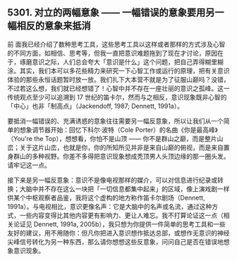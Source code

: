 ## 5301. 对立的两幅意象 —— 一幅错误的意象要用另一幅相反的意象来抵消

前 面我已经介绍了数种思考工具，这些思考工具以这样或者那样的方式涉及心智的不同方面，如相信、思考等，但我一直把意识难题拖到了现在才讨论，原因在于，琢磨意识之际，人们总会夸大「意识是什么」这个问题，把自己弄得糊里糊涂。其实，我们本可以多花些精力来研究一下心智工作或运行的原理，把有关意识体验的那些永恒话题暂时放一放。我们扎下大本营不就是为了征服山巅吗？没错，不过若这么想，我们就已经想错了！心智中并不存在一座壮丽的意识之孤峰。这一传统观点至少可以追溯到 17 世纪的笛卡尔，然而与之相反，意识现象既非心智的「中心」也非「制高点」（Jackendoff, 1987; Dennett, 1991a）。

要抵消一幅错误的、充满诱惑的意象往往需要另一幅反意象，所以让我们从一个简单的想象调节器开始：回忆下科尔·波特（Cole Porter）的名曲《你是最高峰》（You're the Top），想想看，你怕不是山顶 —— 你不是群山之巅，而是整片山峦；关于这片山峦，也就是你，你的所知所见并非是来自山巅的俯视，而是来自置身群山的多种视野。你差不多得把意识现象想成秃顶男人头顶边缘的那一圈头发。请牢记这一点。

接下来是另一幅反意象：意识不是像电视那样的媒介，可以对信息进行纪录或转换；大脑中并不存在这么一块把「一切信息都集中起来」的区域，像上演戏剧一样供某个中枢观察者品鉴，我将这个虚构的地方称作笛卡尔剧场（Dennett, 1991a）。与电视相比，意识更像名声：它是大脑中的名声或名流，通过这种方式，一些内容变得比其他内容更有影响力、更让人难忘。我不打算论证这一点（相关论证见 Dennett, 1991a, 2005b），我只想为你提供一件简单的思考工具和一些友好的建议，用不用随你：但凡你把进入意识想作抵达总部，或想作无意识的神经尖峰信号转化为另一种东西，那么请你想想这些反意象，问问自己是否在错误地想象意识现象。

